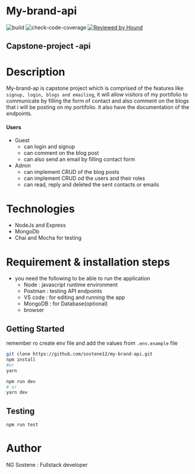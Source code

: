 # My-brand-api

![build](https://github.com/sostene12/my-brand-api/actions/workflows/actions.yml/badge.svg?event=push)
![check-code-coverage](https://img.shields.io/badge/code--coverage-81.22%25-green)
[![Reviewed by Hound](https://img.shields.io/badge/Reviewed_by-Hound-8E64B0.svg)](https://houndci.com) 


## Capstone-project -api   


# Description

My-brand-ap is capstone project which is comprised of the features like `signup, login, blogs and emailing`, it will allow visitors of my portifolio to communicate by filling the form of contact and also comment on the blogs that i will be posting on my portifolio. it also have
the documentation of the endpoints.

#### Users
  - Guest
    - can login and signup
    - can comment on the blog post
    - can also send an email by filling contact form
  - Admin
    - can implement CRUD of the blog posts
    - can implement CRUD od the users and their roles
    - can read, reply and deleted the sent contacts or emails

# Technologies

- NodeJs and Express
- MongoDb
- Chai and Mocha for testing

# Requirement & installation steps

- you need the following to be able to run the application 
  - Node : javascript runtime environment
  - Postman : testing API endpoints
  - VS code : for editing and running the app
  - MongoDB : for Database(optional)
  - browser

## Getting Started
remember ro create env file and add the values from `.env.example` file
``` bash
git clone https://github.com/sostene12/my-brand-api.git
npm install 
#or
yarn

npm run dev
# or
yarn dev
```

## Testing
```
npm run test
```

# Author

NG Sostene : Fullstack developer
